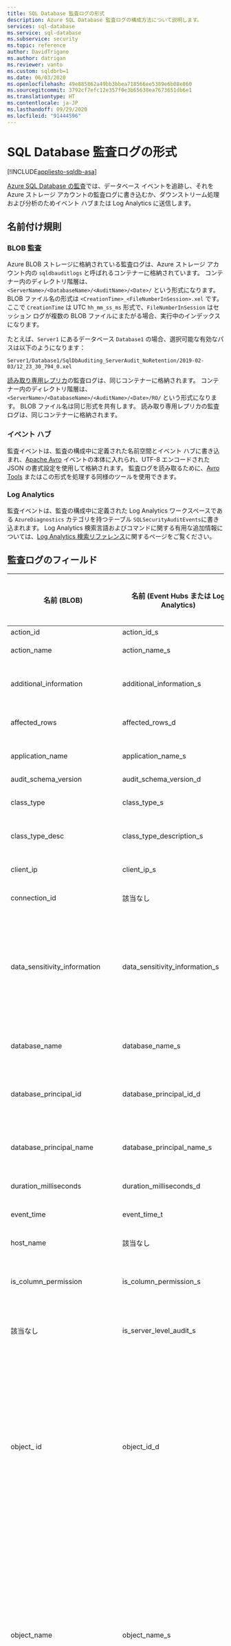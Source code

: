```yaml
---
title: SQL Database 監査ログの形式
description: Azure SQL Database 監査ログの構成方法について説明します。
services: sql-database
ms.service: sql-database
ms.subservice: security
ms.topic: reference
author: DavidTrigano
ms.author: datrigan
ms.reviewer: vanto
ms.custom: sqldbrb=1
ms.date: 06/03/2020
ms.openlocfilehash: 49e885862a49bb3bbea718566ee5389e6b08e860
ms.sourcegitcommit: 3792cf7efc12e357f0e3b65638ea7673651db6e1
ms.translationtype: HT
ms.contentlocale: ja-JP
ms.lasthandoff: 09/29/2020
ms.locfileid: "91444596"
---
```

# <a name="sql-database-audit-log-format"></a>SQL Database 監査ログの形式

[!INCLUDE[appliesto-sqldb-asa](../includes/appliesto-sqldb-sqlmi-asa.md)]

[Azure SQL Database の監査](auditing-overview.md)では、データベース イベントを追跡し、それを Azure ストレージ アカウントの監査ログに書き込むか、ダウンストリーム処理および分析のためイベント ハブまたは Log Analytics に送信します。

## <a name="naming-conventions"></a>名前付け規則

### <a name="blob-audit"></a>BLOB 監査

Azure BLOB ストレージに格納されている監査ログは、Azure ストレージ アカウント内の `sqldbauditlogs` と呼ばれるコンテナーに格納されています。 コンテナー内のディレクトリ階層は、`<ServerName>/<DatabaseName>/<AuditName>/<Date>/` という形式になります。 BLOB ファイル名の形式は `<CreationTime>_<FileNumberInSession>.xel` です。ここで `CreationTime` は UTC `hh_mm_ss_ms` 形式で、`FileNumberInSession` はセッション ログが複数の BLOB ファイルにまたがる場合、実行中のインデックスになります。

たとえば、`Server1` にあるデータベース `Database1` の場合、選択可能な有効なパスは以下のようになります：

`Server1/Database1/SqlDbAuditing_ServerAudit_NoRetention/2019-02-03/12_23_30_794_0.xel`

[読み取り専用レプリカ](read-scale-out.md)の監査ログは、同じコンテナーに格納されます。 コンテナー内のディレクトリ階層は、`<ServerName>/<DatabaseName>/<AuditName>/<Date>/RO/` という形式になります。 BLOB ファイル名は同じ形式を共有します。 読み取り専用レプリカの監査ログは、同じコンテナーに格納されます。


### <a name="event-hub"></a>イベント ハブ

監査イベントは、監査の構成中に定義された名前空間とイベント ハブに書き込まれ、[Apache Avro](https://avro.apache.org/) イベントの本体に入れられ、UTF-8 エンコードされた JSON の書式設定を使用して格納されます。 監査ログを読み取るために、[Avro Tools](../../event-hubs/event-hubs-capture-overview.md#use-avro-tools) またはこの形式を処理する同様のツールを使用できます。

### <a name="log-analytics"></a>Log Analytics

監査イベントは、監査の構成中に定義された Log Analytics ワークスペースである `AzureDiagnostics` カテゴリを持つテーブル `SQLSecurityAuditEvents`に書き込まれます。 Log Analytics 検索言語およびコマンドに関する有用な追加情報については、[Log Analytics 検索リファレンス](../../azure-monitor/log-query/log-query-overview.md)に関するページをご覧ください。

## <a name="audit-log-fields"></a><a id="subheading-1"></a>監査ログのフィールド

| 名前 (BLOB) | 名前 (Event Hubs または Log Analytics) | 説明 | BLOB の種類 | Event Hubs または Log Analytics の種類 |
|-------------|---------------------------------|-------------|-----------|-------------------------------|
| action_id | action_id_s | アクションの ID | varchar (4) | string |
| action_name | action_name_s | アクションの名前 | 該当なし | string |
| additional_information | additional_information_s | XML として格納されている、イベントに関する追加情報 | nvarchar(4000) | string |
| affected_rows | affected_rows_d | クエリによって影響を受ける行の数 | bigint | INT |
| application_name | application_name_s| クライアント アプリケーションの名前 | nvarchar(128) | string |
| audit_schema_version | audit_schema_version_d | 常に 1 | INT | INT |
| class_type | class_type_s | 監査が発生する監査可能なエンティティの種類 | varchar(2) | string |
| class_type_desc | class_type_description_s | 監査が発生する監査可能なエンティティの説明 | 該当なし | string |
| client_ip | client_ip_s | クライアント アプリケーションのソース IP | nvarchar(128) | string |
| connection_id | 該当なし | サーバーの接続の ID | GUID | 該当なし |
| data_sensitivity_information | data_sensitivity_information_s | データベースにある分類済みの列に基づく、監査済みクエリが返す情報の種類と機密ラベル。 [Azure SQL Database のデータ検出と分類](data-discovery-and-classification-overview.md)の詳細を参照してください。 | nvarchar(4000) | string |
| database_name | database_name_s | アクションが発生したデータベース コンテキスト | sysname | string |
| database_principal_id | database_principal_id_d | アクションが実行されるデータベース ユーザー コンテキストの ID | INT | INT |
| database_principal_name | database_principal_name_s | アクションが実行されるデータベース ユーザー コンテキストの名前 | sysname | string |
| duration_milliseconds | duration_milliseconds_d | クエリ実行時間 (ミリ秒) | bigint | INT |
| event_time | event_time_t | 監査可能なアクションが発生する日付と時刻 | datetime2 | DATETIME |
| host_name | 該当なし | クライアント ホスト名 | string | 該当なし |
| is_column_permission | is_column_permission_s | 列レベルのアクセス許可であるかどうかを示すフラグ。 1 = true、0 = false | bit | string |
| 該当なし | is_server_level_audit_s | この監査がサーバー レベルであるかどうかを示すフラグ | 該当なし | string |
| object_ id | object_id_d | 監査が発生したエンティティの ID。 これには、サーバー オブジェクト、データベース、データベース オブジェクト、およびスキーマ オブジェクトが含まれます。 エンティティがサーバー自体である場合、または監査がオブジェクト レベルで実行されない場合は 0 です。 | INT | INT |
| object_name | object_name_s | 監査が発生したエンティティの名前。 これには、サーバー オブジェクト、データベース、データベース オブジェクト、およびスキーマ オブジェクトが含まれます。 エンティティがサーバー自体である場合、または監査がオブジェクト レベルで実行されない場合は 0 です。 | sysname | string |
| permission_bitmask | permission_bitmask_s | 該当する場合、許可、拒否、または取り消されたアクセス許可を表示します。 | varbinary(16) | string |
| response_rows | response_rows_d | 結果セットで返された行の数 | bigint | INT |
| schema_name | schema_name_s | アクションが発生したスキーマ コンテキスト。 監査がスキーマの外部で発生している場合は NULL です。 | sysname | string |
| 該当なし | securable_class_type_s | 監査対象の class_type にマップされるセキュリティ保護可能なオブジェクト | 該当なし | string |
| sequence_group_id | sequence_group_id_g | 一意識別子 | varbinary | GUID |
| sequence_number | sequence_number_d | 監査の書き込みバッファーには大きすぎて収まらない 1 つの監査レコード内のレコードのシーケンスを追跡します | INT | INT |
| server_instance_name | server_instance_name_s | 監査が発生したサーバー インスタンスの名前 | sysname | string |
| server_principal_id | server_principal_id_d | アクションが実行されるログイン コンテキストの ID | INT | INT |
| server_principal_name | server_principal_name_s | 現在のログイン | sysname | string |
| server_principal_sid | server_principal_sid_s | 現在のログインの SID | varbinary | string |
| session_id | session_id_d | イベントが発生したセッションの ID | smallint | INT |
| session_server_principal_name | session_server_principal_name_s | セッションのサーバー プリンシパル | sysname | string |
| statement | statement_s | 実行された T-SQL ステートメント (該当する場合) | nvarchar(4000) | string |
| succeeded | succeeded_s | イベントをトリガーしたアクションが成功したかどうかを示します。 ログインとバッチ以外のイベントの場合、操作ではなくアクセス許可のチェックが成功したか失敗したかのみを報告します。 1 = 成功、0 = 失敗 | bit | string |
| target_database_principal_id | target_database_principal_id_d | 許可、拒否、取り消し操作が実行されるデータベース プリンシパル。 該当しない場合は 0 | INT | INT |
| target_database_principal_name | target_database_principal_name_s | アクションの対象ユーザー。 該当しない場合は NULL です。 | string | string |
| target_server_principal_id | target_server_principal_id_d | 許可、拒否または取り消し操作が実行されるサーバー プリンシパル。 該当しない場合、0 を返します。 | INT | INT |
| target_server_principal_name | target_server_principal_name_s | アクションの対象ログイン。 該当しない場合は NULL です。 | sysname | string |
| target_server_principal_sid | target_server_principal_sid_s | 対象ログインのセキュリティ ID。 該当しない場合は NULL です。 | varbinary | string |
| transaction_id | transaction_id_d | SQL Server のみ (2016 年以降) - Azure SQL Database の場合は 0 | bigint | INT |
| user_defined_event_id | user_defined_event_id_d | sp_audit_write に引数として渡されたユーザー定義のイベント ID。 システム イベントの場合は NULL (既定値) で、ユーザー定義のイベントの場合は 0 以外です。 詳細については、「[sp_audit_write (Transact-SQL)](https://docs.microsoft.com/sql/relational-databases/system-stored-procedures/sp-audit-write-transact-sql)」を参照してください。 | smallint | INT |
| user_defined_information | user_defined_information_s | sp_audit_write に引数として渡されたユーザー定義の情報。 システム イベントの場合は NULL (既定値) で、ユーザー定義のイベントの場合は 0 以外です。 詳細については、「[sp_audit_write (Transact-SQL)](https://docs.microsoft.com/sql/relational-databases/system-stored-procedures/sp-audit-write-transact-sql)」を参照してください。 | nvarchar(4000) | string |

## <a name="next-steps"></a>次のステップ

詳細については、「[Azure SQL Database 監査](auditing-overview.md)」を参照してください
